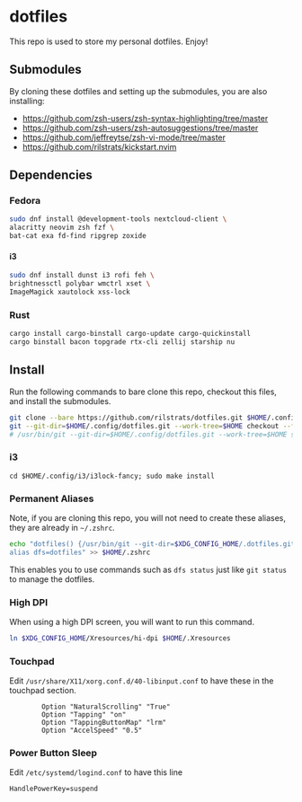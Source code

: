 # dotfiles

This repo is used to store my personal dotfiles. Enjoy!

## Submodules

By cloning these dotfiles and setting up the submodules, you are also installing:

- https://github.com/zsh-users/zsh-syntax-highlighting/tree/master
- https://github.com/zsh-users/zsh-autosuggestions/tree/master
- https://github.com/jeffreytse/zsh-vi-mode/tree/master
- https://github.com/rilstrats/kickstart.nvim

## Dependencies

### Fedora

```bash
sudo dnf install @development-tools nextcloud-client \
alacritty neovim zsh fzf \
bat-cat exa fd-find ripgrep zoxide
```

#### i3

```bash
sudo dnf install dunst i3 rofi feh \
brightnessctl polybar wmctrl xset \
ImageMagick xautolock xss-lock 
```

### Rust

```bash
cargo install cargo-binstall cargo-update cargo-quickinstall
cargo binstall bacon topgrade rtx-cli zellij starship nu
```
<!-- cargo install bacon bat bottom du-dust exa procs ripgrep sd topgrade zoxide -->


## Install

Run the following commands to bare clone this repo, checkout this files, and install the submodules.

```bash
git clone --bare https://github.com/rilstrats/dotfiles.git $HOME/.config/dotfiles.git
git --git-dir=$HOME/.config/dotfiles.git --work-tree=$HOME checkout --force --recurse-submodules 
# /usr/bin/git --git-dir=$HOME/.config/dotfiles.git --work-tree=$HOME submodule init --force
```
### i3

```
cd $HOME/.config/i3/i3lock-fancy; sudo make install
```

### Permanent Aliases

Note, if you are cloning this repo, you will not need to create these aliases, they are already in `~/.zshrc`.

```bash
echo "dotfiles() {/usr/bin/git --git-dir=$XDG_CONFIG_HOME/.dotfiles.git --work-tree=$HOME $*}
alias dfs=dotfiles" >> $HOME/.zshrc
```

This enables you to use commands such as `dfs status` just like `git status` to manage the dotfiles.

### High DPI

When using a high DPI screen, you will want to run this command.

```bash
ln $XDG_CONFIG_HOME/Xresources/hi-dpi $HOME/.Xresources
```

### Touchpad

Edit `/usr/share/X11/xorg.conf.d/40-libinput.conf` to have these in the touchpad section.

```
        Option "NaturalScrolling" "True"
        Option "Tapping" "on"
        Option "TappingButtonMap" "lrm"
        Option "AccelSpeed" "0.5"
```

### Power Button Sleep

Edit `/etc/systemd/logind.conf` to have this line

```
HandlePowerKey=suspend
```

